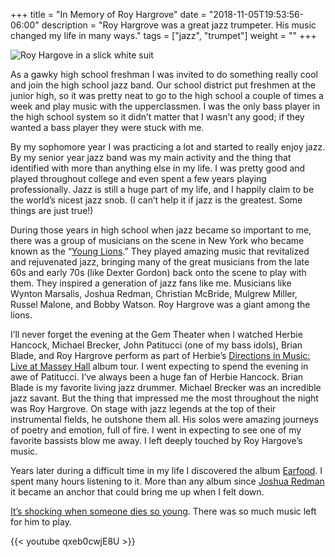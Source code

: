+++
title = "In Memory of Roy Hargrove"
date = "2018-11-05T19:53:56-06:00"
description = "Roy Hargrove was a great jazz trumpeter. His music changed my life in many ways."
tags = ["jazz", "trumpet"]
weight = ""
+++

![Roy Hargove in a slick white suit](/posts/img/RH.jpg)

As a gawky high school freshman I was invited to do something really cool and join the high school jazz band. Our school district put freshmen at the junior high, so it was pretty neat to go to the high school a couple of times a week and play music with the upperclassmen. I was the only bass player in the high school system so it didn’t matter that I wasn’t any good; if they wanted a bass player they were stuck with me.

By my sophomore year I was practicing a lot and started to really enjoy jazz. By my senior year jazz band was my main activity and the thing that identified with more than anything else in my life. I was pretty good and played throughout college and even spent a few years playing professionally. Jazz is still a huge part of my life, and I happily claim to be the world’s nicest jazz snob. (I can’t help it if jazz is the greatest. Some things are just true!)

During those years in high school when jazz became so important to me, there was a group of musicians on the scene in New York who became known as the “[Young Lions]([https://en.wikipedia.org/wiki/Neo-bop_jazz]).” They played amazing music that revitalized and rejuvenated jazz, bringing many of the great musicians from the late 60s and early 70s (like Dexter Gordon) back onto the scene to play with them. They inspired a generation of jazz fans like me. Musicians like Wynton Marsalis, Joshua Redman, Christian McBride, Mulgrew Miller, Russel Malone, and Bobby Watson. Roy Hargrove was a giant among the lions.

I’ll never forget the evening at the Gem Theater when I watched Herbie Hancock, Michael Brecker, John Patitucci (one of my bass idols), Brian Blade, and Roy Hargrove perform as part of Herbie’s [Directions in Music: Live at Massey Hall](https://en.wikipedia.org/wiki/Directions_in_Music:_Live_at_Massey_Hall) album tour. I went expecting to spend the evening in awe of Patitucci. I’ve always been a huge fan of Herbie Hancock. Brian Blade is my favorite living jazz drummer. Michael Brecker was an incredible jazz savant. But the thing that impressed me the most throughout the night was Roy Hargrove. On stage with jazz legends at the top of their instrumental fields, he outshone them all. His solos were amazing journeys of poetry and emotion, full of fire. I went in expecting to see one of my favorite bassists blow me away. I left deeply touched by Roy Hargove’s music.

Years later during a difficult time in my life I discovered the album [Earfood]([https://www.allaboutjazz.com/roy-hargrove-quintet-earfood-by-c-michael-bailey.php). I spent many hours listening to it. More than any album since [Joshua Redman](https://www.discogs.com/Joshua-Redman-Joshua-Redman/release/1760114) it became an anchor that could bring me up when I felt down.

[It’s shocking when someone dies so young](https://www.npr.org/2018/11/03/663895387/roy-hargrove-grammy-winning-jazz-trumpeter-dies-at-49). There was so much music left for him to play.

{{< youtube qxeb0cwjE8U >}}
